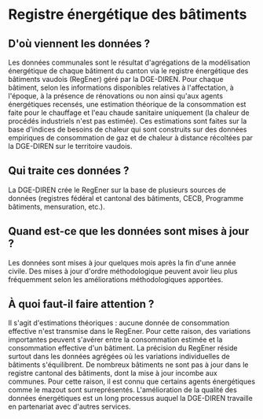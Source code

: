 <!--- Content retrieved by 'generate_doc_accordion_panels()' in fct_helpers.R & utils_helpers.R -->
<!--- Don't add linebreaks within paragraphs or use <br> tags inline, add empty line at the end, prefer plain HTML for links -->
# Registre énergétique des bâtiments

## D'où viennent les données ?

Les données communales sont le résultat d'agrégations de la modélisation énergétique de chaque bâtiment du canton via le registre énergétique des bâtiments vaudois (RegEner) géré par la DGE-DIREN. Pour chaque bâtiment, selon les informations disponibles relatives à l'affectation, à l'époque, à la présence de rénovations ou non ainsi qu'aux agents énergétiques recensés, une estimation théorique de la consommation est faite pour le chauffage et l'eau chaude sanitaire uniquement (la chaleur de procédés industriels n'est pas estimée). Ces estimations sont faites sur la base d'indices de besoins de chaleur qui sont construits sur des données empiriques de consommation de gaz et de chaleur à distance récoltées par la DGE-DIREN sur le territoire vaudois. 

## Qui traite ces données ?

La DGE-DIREN crée le RegEner sur la base de plusieurs sources de données (registres fédéral et cantonal des bâtiments, CECB, Programme bâtiments, mensuration, etc.).

## Quand est-ce que les données sont mises à jour ?

Les données sont mises à jour quelques mois après la fin d'une année civile. Des mises à jour d'ordre méthodologique peuvent avoir lieu plus fréquemment selon les améliorations méthodologiques apportées.

## À quoi faut-il faire attention ?

Il s'agit d'estimations théoriques : aucune donnée de consommation effective n'est transmise dans le RegEner. Pour cette raison, des variations importantes peuvent s'avérer entre la consommation estimée et la consommation effective d'un bâtiment. La précision du RegEner réside surtout dans les données agrégées où les variations individuelles de bâtiments s'équilibrent. De nombreux bâtiments ne sont pas à jour dans le registre cantonal des bâtiments, dont la mise à jour incombe aux communes. Pour cette raison, il est connu que certains agents énergétiques comme le mazout sont surreprésentés. L'amélioration de la qualité des données énergétiques est un long processus auquel la DGE-DIREN travaille en partenariat avec d'autres services. 










